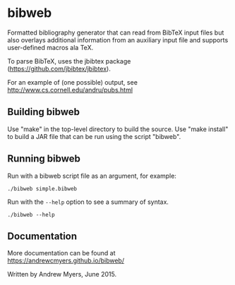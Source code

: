 # bibweb

Formatted bibliography generator that can read from BibTeX input files but also overlays additional information
from an auxiliary input file and supports user-defined macros ala TeX.

To parse BibTeX, uses the jbibtex package (https://github.com/jbibtex/jbibtex).

For an example of (one possible) output, see http://www.cs.cornell.edu/andru/pubs.html

## Building bibweb

Use "make" in the top-level directory to build the source.
Use "make install" to build a JAR file that can be run using the script "bibweb".

## Running bibweb

Run with a bibweb script file as an argument, for example:

    ./bibweb simple.bibweb

Run with the `--help` option to see a summary of syntax.

    ./bibweb --help

## Documentation

More documentation can be found at https://andrewcmyers.github.io/bibweb/

Written by Andrew Myers, June 2015.
